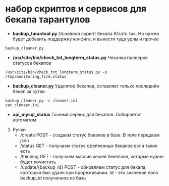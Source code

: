 # набор скриптов и сервисов для бекапа тарантулов

- **backup_tarantool.py**
 Основной скрипт бекапа
Юзать так. Но нужно будет добавить поддержку конфига, и вынести туда урлы и прочее
```
backup_cleaner.py
```
- **/usr/site/bin/check_tnt_longterm_status.py**
Чекалка проверки статусов бекапов
```
/usr/site/bin/check_tnt_longterm_status.py -o /tmp/monitoring_file.status
```
- **backup_cleaner.py**
Удалятор бекапов, оставляет только последнйи бекап за сутки.
```
backup_cleaner.py -c cleaner.ini
cat clenaer.ini
```

- **api_mysql_status**
Гошный сервис для бекапов. Собирается автоматом.
1. Ручки
   - /create POST - создаем статус бекапов в базе. В теле передаем json
   - /status GET - получаем статус сфейленных бекапов если такие есть
   - /thinning GET -  получаем массив хешей бекепаов, которые нужно будет почистить
   - /update/{backup_id} POST - обновляем статус для бекапа, кооторый был удалн при прореживании. Id - это значение поля backup_id полученное из базы 

